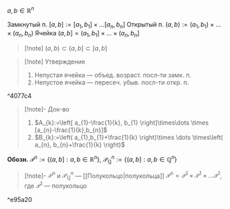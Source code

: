 $a,b \in \mathbb{R}^{n}$

Замкнутый п. $[a,b]:=[a_{1},b_{1}]\times\dots[a_{n}, b_{n}]$
Открытый п. $(a,b):=(a_{1},b_{1})\times\dots \times(a_{n},b_{n})$
Ячейка $(a,b]=(a_{1},b_{1}]\times\dots \times(a_{n}, b_{n}]$

>[!note] $(a,b)\subset(a,b]\subset[a,b]$

>[!note] Утверждение
>1. Непустая ячейка — объед. возраст. посл-ти замк. п.
>2. Непустое ячейка — пересеч. убыв. посл-ти откр. п.

^4077c4

>[!note]- Док-во
> 1. $A_{k}:=\left[ a_{1}-\frac{1}{k}, b_{1} \right]\times\dots \times [a_{n}-\frac{1}{k},b_{n}]$
> 2. $B_{k}:=\left( a_{1},b_{1}+\frac{1}{k} \right)\times \dots \times\left( a_{n}, b_{n}+\frac{1}{k} \right)$

**Обозн.** $\mathcal{P}^{n}:=\{ (a,b]:a,b \in \mathbb{R}^{n} \},\ \mathcal{P}^{n}_{\mathbb{Q}}:=\{ (a,b]: a,b \in \mathbb{Q}^{n} \}$

>[!note]- $\mathcal{P}^{n}$ и $\mathcal{P}^{n}_{\mathbb{Q}}$ — [[Полукольцо|полукольца]]
>$\mathcal{P}^{n}=\mathcal{P}^{1}\times \mathcal{P}^{1}\times\dots \mathcal{P}^{1}$, где $\mathcal{P}^{1}$ — полукольцо

^e95a20


